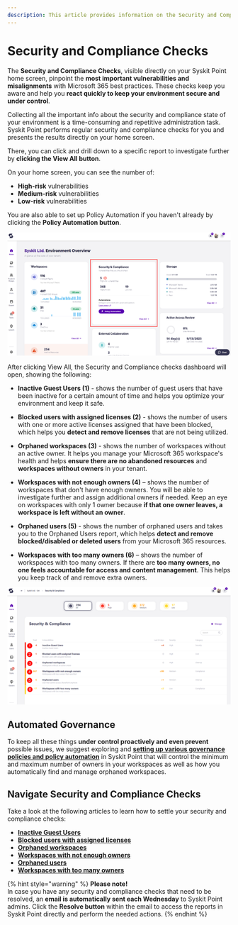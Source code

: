 ```yaml
---
description: This article provides information on the Security and Compliance checks feature in Syskit Point.
---
```


# Security and Compliance Checks

The **Security and Compliance Checks**, visible directly on your Syskit Point home screen, pinpoint the **most important vulnerabilities and misalignments** with Microsoft 365 best practices. These checks keep you aware and help you **react quickly to keep your environment secure and under control**.

Collecting all the important info about the security and compliance state of your environment is a time-consuming and repetitive administration task. Syskit Point performs regular security and compliance checks for you and presents the results directly on your home screen. 

There, you can click and drill down to a specific report to investigate further by **clicking the View All button**.

On your home screen, you can see the number of:
  * **High-risk** vulnerabilities
  * **Medium-risk** vulnerabilities
  * **Low-risk** vulnerabilities

You are also able to set up Policy Automation if you haven't already by clicking the **Policy Automation button**. 


![Security & Compliance checks - Home](../../.gitbook/assets/security-and-compliance-checks_home.png)


After clicking View All, the Security and Compliance checks dashboard will open, showing the following: 


* **Inactive Guest Users (1)** - shows the number of guest users that have been inactive for a certain amount of time and helps you optimize your environment and keep it safe.

* **Blocked users with assigned licenses (2)** - shows the number of users with one or more active licenses assigned that have been blocked, which helps you **detect and remove licenses** that are not being utilized.

* **Orphaned workspaces (3)** - shows the number of workspaces without an active owner. It helps you manage your Microsoft 365 workspace's health and helps **ensure there are no abandoned resources** and **workspaces without owners** in your tenant. 

* **Workspaces with not enough owners (4)** – shows the number of workspaces that don't have enough owners. You will be able to investigate further and assign additional owners if needed. Keep an eye on workspaces with only 1 owner because **if that one owner leaves, a workspace is left without an owner**. 

* **Orphaned users (5)** - shows the number of orphaned users and takes you to the Orphaned Users report, which helps **detect and remove blocked/disabled or deleted users** from your Microsoft 365 resources. 

* **Workspaces with too many owners (6)** – shows the number of workspaces with too many owners. If there are **too many owners, no one feels accountable for access and content management**. This helps you keep track of and remove extra owners. 

![Security & Compliance Checks](../../.gitbook/assets/security-compliance-checks_dashboard.png)

## Automated Governance

To keep all these things **under control proactively and even prevent** possible issues, we suggest exploring and [**setting up various governance policies and policy automation**](../governance-and-automation/automated-workflows/README.md) in Syskit Point that will control the minimum and maximum number of owners in your workspaces as well as how you automatically find and manage orphaned workspaces. 
 
## Navigate Security and Compliance Checks

Take a look at the following articles to learn how to settle your security and compliance checks: 

 * [**Inactive Guest Users**](../security-compliance-checks/inactive-guest-users.md)
 * [**Blocked users with assigned licenses**](../security-compliance-checks/blocked-users-assigned-license.md)
 * [**Orphaned workspaces** ](../security-compliance-checks/orphaned-workspaces.md)
 * [**Workspaces with not enough owners**](../security-compliance-checks/workspaces-not-enough-owners.md)
 * [**Orphaned users**](../security-compliance-checks/orphaned-users.md)
 * [**Workspaces with too many owners**](../security-compliance-checks/inactive-guest-users.md)

{% hint style="warning" %}
**Please note!**  
In case you have any security and compliance checks that need to be resolved, an **email is automatically sent each Wednesday** to Syskit Point admins. Click the **Resolve button** within the email to access the reports in Syskit Point directly and perform the needed actions.
{% endhint %}


